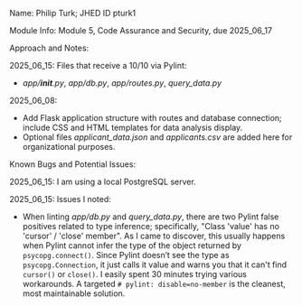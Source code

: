 Name: Philip Turk; JHED ID pturk1

Module Info: Module 5, Code Assurance and Security, due 2025_06_17

Approach and Notes:

2025_06_15: Files that receive a 10/10 via Pylint: 
- *app/__init__.py*, *app/db.py*, *app/routes.py*, *query_data.py*

2025_06_08: 
- Add Flask application structure with routes and database connection; include CSS and HTML templates for data analysis display.
- Optional files *applicant_data.json* and *applicants.csv* are added here for organizational purposes.

Known Bugs and Potential Issues:

2025_06_15: I am using a local PostgreSQL server.

2025_06_15: Issues I noted:
- When linting *app/db.py* and *query_data.py*, there are two Pylint false positives related to type inference; specifically, "Class 'value' has no 'cursor' / 'close' member". As I came to discover, this usually happens when Pylint cannot infer the type of the object returned by `psycopg.connect()`. Since Pylint doesn’t see the type as `psycopg.Connection`, it just calls it value and warns you that it can't find `cursor()` or `close()`. I easily spent 30 minutes trying various workarounds. A targeted `# pylint: disable=no-member` is the cleanest, most maintainable solution. 